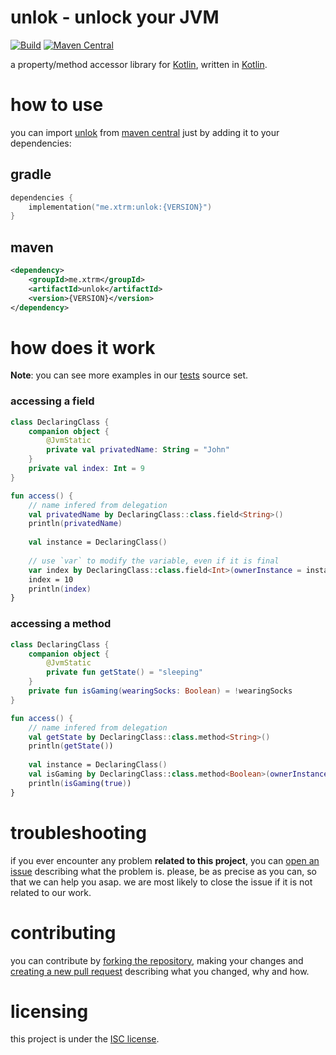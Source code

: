 # unlok - unlock your JVM
[![Build][badge-github-ci]][project-gradle-ci]
[![Maven Central][badge-mvnc]][project-mvnc]

a property/method accessor library for [Kotlin][kotlin], written in [Kotlin][kotlin].

# how to use

you can import [unlok][project-url] from [maven central][mvnc] just by adding it to your dependencies:

## gradle

```kotlin
dependencies {
    implementation("me.xtrm:unlok:{VERSION}")
}
```

## maven

```xml
<dependency>
    <groupId>me.xtrm</groupId>
    <artifactId>unlok</artifactId>
    <version>{VERSION}</version>
</dependency>
```

# how does it work

**Note**: you can see more examples in our [tests][tests] source set.

### accessing a field
```kotlin
class DeclaringClass {
    companion object {
        @JvmStatic
        private val privatedName: String = "John"
    }
    private val index: Int = 9
}

fun access() {
    // name infered from delegation
    val privatedName by DeclaringClass::class.field<String>()
    println(privatedName)
    
    val instance = DeclaringClass()
    
    // use `var` to modify the variable, even if it is final
    var index by DeclaringClass::class.field<Int>(ownerInstance = instance)
    index = 10
    println(index)
}
```

### accessing a method
```kotlin
class DeclaringClass {
    companion object {
        @JvmStatic
        private fun getState() = "sleeping"
    }
    private fun isGaming(wearingSocks: Boolean) = !wearingSocks
}

fun access() {
    // name infered from delegation
    val getState by DeclaringClass::class.method<String>()
    println(getState())
    
    val instance = DeclaringClass()
    val isGaming by DeclaringClass::class.method<Boolean>(ownerInstance = instance)
    println(isGaming(true))
}
```

# troubleshooting

if you ever encounter any problem **related to this project**, you can [open an issue][new-issue] describing what the
problem is. please, be as precise as you can, so that we can help you asap. we are most likely to close the issue if it
is not related to our work.

# contributing

you can contribute by [forking the repository][fork], making your changes and [creating a new pull request][new-pr]
describing what you changed, why and how.

# licensing

this project is under the [ISC license][project-license].


<!-- Links -->

[jvm]: https://adoptium.net "adoptium website"

[kotlin]: https://kotlinlang.org "kotlin website"

[rust]: https://rust-lang.org "rust website"

[mvnc]: https://repo1.maven.org/maven2/ "maven central website"

<!-- Project Links -->

[project-url]: https://github.com/xtrm-en/unlok "project github repository"

[fork]: https://github.com/xtrm-en/unlok/fork "fork this repository"

[new-pr]: https://github.com/xtrm-en/unlok/pulls/new "create a new pull request"

[new-issue]: https://github.com/xtrm-en/unlok/issues/new "create a new issue"

[tests]: https://github.com/xtrm-en/unlok/tree/trunk/src/test/kotlin "test source set"

[project-mvnc]: https://maven-badges.herokuapp.com/maven-central/fr.stardustenterprises/unlok "maven central repository"

[project-gradle-ci]: https://github.com/xtrm-en/unlok/actions/workflows/gradle-ci.yml "gradle ci workflow"

[project-license]: https://github.com/xtrm-en/unlok/blob/trunk/LICENSE "LICENSE source file"

<!-- Badges -->

[badge-mvnc]: https://maven-badges.herokuapp.com/maven-central/me.xtrm/unlok/badge.svg "maven central badge"

[badge-github-ci]: https://github.com/xtrm-en/unlok/actions/workflows/build.yml/badge.svg?branch=trunk "github actions badge"
